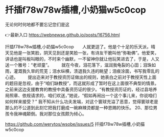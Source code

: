 # 扦插f78w78w插槽,小奶猫w5c0cop
无论何时何地都不要忘记您们是这

👉最新入口 https://webnewse.github.io/posts/16756.html

扦插f78w78w插槽,小奶猫w5c0cop　　人就更逗了。他是个十足的乐天派，晴天见他是一张笑脸，阴天见到还是笑脸一张，有诗友干脆叫他“弥勒佛”。他爱笑，讲话也是叫板叫眼的，不时来个幽默，一不留神你就让他玩笑进去了，于是，人又送一个雅号：“老顽童”。
　　就在今夜，泪花落下，滋润我龟裂的心田；泪珠如雨，灌溉我久旱的荒芜；泪水纵横，溃退我久违的眺望；泪痕涂面，书写我零乱的心迹。
　　提出迩来对于教授资历证做出的规则，她表白之前对于教授天性上面的题目是忽视，由于“咱们缺教授”，而这就形成了暂时在这上面很不典型的情景。之前来这边支援教育的教授中具备资历证的很少。“有教授资历证的，经过县培养局照章、依规请求的，咱们欢送，”她说，“假如再闹出一个这个事儿来，你说咱们如何样来接受？”
我不知从什么功夫发端，对这个寰球充溢了恶意，觉得寰球老是那么的不公道到此刻它把我打磨成一碗麻辣烫都是一种恩赐的快乐。
	20、那位男孩令我神魂颠倒。我对那位女孩颇为倾心。

https://github.com/werytos/wsobe/issues/5
扦插f78w78w插槽,小奶猫w5c0cop
